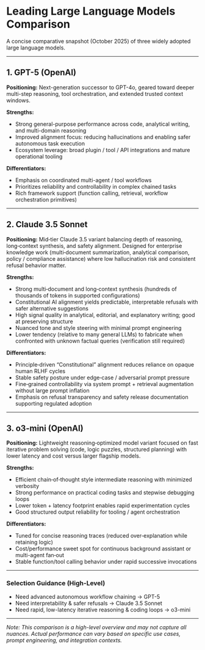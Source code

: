 # Leading Large Language Models Comparison

A concise comparative snapshot (October 2025) of three widely adopted large language models.

---
## 1. GPT-5 (OpenAI)
**Positioning:** Next-generation successor to GPT-4o, geared toward deeper multi-step reasoning, tool orchestration, and extended trusted context windows.

**Strengths:**
- Strong general-purpose performance across code, analytical writing, and multi-domain reasoning
- Improved alignment focus: reducing hallucinations and enabling safer autonomous task execution
- Ecosystem leverage: broad plugin / tool / API integrations and mature operational tooling

**Differentiators:**
- Emphasis on coordinated multi-agent / tool workflows
- Prioritizes reliability and controllability in complex chained tasks
- Rich framework support (function calling, retrieval, workflow orchestration primitives)

---
## 2. Claude 3.5 Sonnet
**Positioning:** Mid‑tier Claude 3.5 variant balancing depth of reasoning, long‑context synthesis, and safety alignment. Designed for enterprise knowledge work (multi‑document summarization, analytical comparison, policy / compliance assistance) where low hallucination risk and consistent refusal behavior matter.

**Strengths:**
- Strong multi‑document and long‑context synthesis (hundreds of thousands of tokens in supported configurations)
- Constitutional AI alignment yields predictable, interpretable refusals with safer alternative suggestions
- High signal quality in analytical, editorial, and explanatory writing; good at preserving structure
- Nuanced tone and style steering with minimal prompt engineering
- Lower tendency (relative to many general LLMs) to fabricate when confronted with unknown factual queries (verification still required)

**Differentiators:**
- Principle‑driven “Constitutional” alignment reduces reliance on opaque human RLHF cycles
- Stable safety posture under edge‑case / adversarial prompt pressure
- Fine‑grained controllability via system prompt + retrieval augmentation without large prompt inflation
- Emphasis on refusal transparency and safety release documentation supporting regulated adoption

---
## 3. o3-mini (OpenAI)
**Positioning:** Lightweight reasoning‑optimized model variant focused on fast iterative problem solving (code, logic puzzles, structured planning) with lower latency and cost versus larger flagship models.

**Strengths:**
- Efficient chain‑of‑thought style intermediate reasoning with minimized verbosity
- Strong performance on practical coding tasks and stepwise debugging loops
- Lower token + latency footprint enables rapid experimentation cycles
- Good structured output reliability for tooling / agent orchestration

**Differentiators:**
- Tuned for concise reasoning traces (reduced over‑explanation while retaining logic)
- Cost/performance sweet spot for continuous background assistant or multi-agent fan‑out
- Stable function/tool calling behavior under rapid successive invocations

---
### Selection Guidance (High-Level)
- Need advanced autonomous workflow chaining → GPT-5
- Need interpretability & safer refusals → Claude 3.5 Sonnet
- Need rapid, low-latency iterative reasoning & coding loops → o3-mini

---
*Note: This comparison is a high-level overview and may not capture all nuances. Actual performance can vary based on specific use cases, prompt engineering, and integration contexts.*
